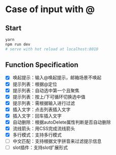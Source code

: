 # Case of input with @
## Start
``` bash
yarn
npm run dev
# serve with hot reload at localhost:8010
```

## Function Specification

- [x] 唤起提示：输入@唤起提示，邮箱场景不唤起
- [x] 提示列表：根据@定位
- [x] 提示列表：自动选中第一个且聚焦
- [x] 提示列表：按上/下可循环切换选中值
- [x] 提示列表：需根据输入进行过滤
- [x] 插入文字：点击列表插入文字
- [x] 插入文字：回车插入文字
- [x] 自动删除：根据autoDelete属性判断是否自动删除
- [x] 流线箭头：用CSS完成流线箭头
- [x] 多行模式：支持多行模式
- [ ] 中文匹配：支持根据文字拼音来过滤提示信息
- [ ] slot插件：支持slot扩展形式
